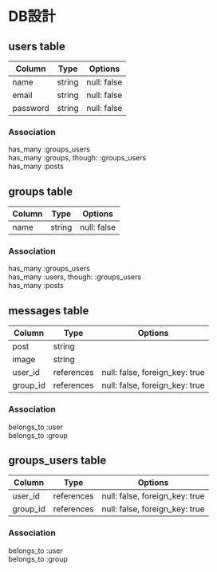 # DB設計

## users table
|Column|Type|Options|
|------|----|-------|
|name|string|null: false|
|email|string|null: false|
|password|string|null: false|

### Association
has_many :groups_users<br>
has_many :groups, though: :groups_users<br>
has_many :posts

## groups table
|Column|Type|Options|
|------|----|-------|
|name|string|null: false|

### Association
has_many :groups_users<br>
has_many :users, though: :groups_users<br>
has_many :posts

## messages table
|Column|Type|Options|
|------|----|-------|
|post|string|
|image|string|
|user_id|references|null: false, foreign_key: true|
|group_id|references|null: false, foreign_key: true|
### Association
belongs_to :user<br>
belongs_to :group

## groups_users table
|Column|Type|Options|
|------|----|-------|
|user_id|references|null: false, foreign_key: true|
|group_id|references|null: false, foreign_key: true|
### Association
belongs_to :user<br>
belongs_to :group